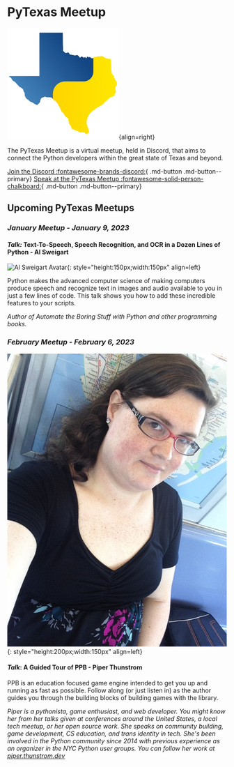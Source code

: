 # PyTexas Meetup


![PyTexas Logo](assets/images/pytexas-logo.png){align=right}

The PyTexas Meetup is a virtual meetup, held in Discord, that aims to 
connect the Python developers within the great state
of Texas and beyond. 

[Join the Discord :fontawesome-brands-discord:](https://discord.gg/jNPAbcNukj){ .md-button .md-button--primary}
[Speak at the PyTexas Meetup :fontawesome-solid-person-chalkboard:](https://forms.gle/a9WrW7wJSkPCCG437){ .md-button .md-button--primary}

## Upcoming PyTexas Meetups

### _January Meetup - January 9, 2023_

#### _Talk:_  Text-To-Speech, Speech Recognition, and OCR in a Dozen Lines of Python - Al Sweigart
![Al Sweigart Avatar](https://github.com/asweigart.png){: style="height:150px;width:150px" align=left}

Python makes the advanced computer science of making computers produce speech and recognize text in images and audio available to you in just a few lines of code. This talk shows you how to add these incredible features to your scripts.

_Author of Automate the Boring Stuff with Python and other programming books._

### _February Meetup - February 6, 2023_
![Piper Thunstrom Avatar](assets/images/piper-thunstrom.jpg){: style="height:200px;width:150px" align=left}

#### _Talk_: A Guided Tour of PPB - Piper Thunstrom

PPB is an education focused game engine intended to get you up and running as fast as possible. Follow along (or just listen in) as the author guides you through the building blocks of building games with the library.

_Piper is a pythonista, game enthusiast, and web developer. You might know her from her talks given at conferences around the United States, a local tech meetup, or her open source work. She speaks on community building, game development, CS education, and trans identity in tech. She's been involved in the Python community since 2014 with previous experience as an organizer in the NYC Python user groups. You can follow her work at [piper.thunstrom.dev](https://piper.thunstrom.dev)_
